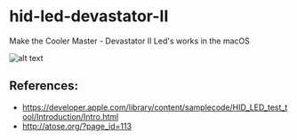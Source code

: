 # hid-led-devastator-II

Make the Cooler Master - Devastator II Led's works in the macOS

![alt text](http://i.imgur.com/rnM9ffm.png)


## References: 

* https://developer.apple.com/library/content/samplecode/HID_LED_test_tool/Introduction/Intro.html
* http://atose.org/?page_id=113
